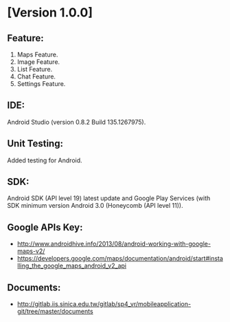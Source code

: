# [Version 1.0.0]
## Feature:
1. Maps Feature.
2. Image Feature.
3. List Feature.
4. Chat Feature.
5. Settings Feature.

## IDE:
Android Studio (version 0.8.2 Build 135.1267975).

## Unit Testing:
Added testing for Android.

## SDK:
Android SDK (API level 19) latest update and Google Play Services (with SDK minimum version Android 3.0 (Honeycomb (API level 11)).

## Google APIs Key:
* http://www.androidhive.info/2013/08/android-working-with-google-maps-v2/
* https://developers.google.com/maps/documentation/android/start#installing_the_google_maps_android_v2_api

## Documents:
* http://gitlab.iis.sinica.edu.tw/gitlab/sp4_vr/mobileapplication-git/tree/master/documents
